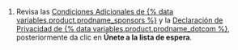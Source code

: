 1. Revisa las [Condiciones Adicionales de {% data variables.product.prodname_sponsors %}](/free-pro-team@latest/github/site-policy/github-sponsors-additional-terms) y la [Declaración de Privacidad de {% data variables.product.prodname_dotcom %}](/free-pro-team@latest/github/site-policy/github-privacy-statement), posteriormente da clic en **Únete a la lista de espera**.
